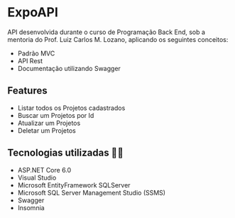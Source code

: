 # ExpoAPI

API desenvolvida durante o curso de Programação Back End, sob a mentoria do Prof. Luiz Carlos M. Lozano, aplicando os seguintes conceitos:
- Padrão MVC
- API Rest
- Documentação utilizando Swagger


## Features
- Listar todos os Projetos cadastrados
- Buscar um Projetos por Id
- Atualizar um Projetos
- Deletar um Projetos 


## Tecnologias utilizadas 👨‍💻️
- ASP.NET Core 6.0
- Visual Studio
- Microsoft EntityFramework SQLServer
- Microsoft SQL Server Management Studio (SSMS)
- Swagger
- Insomnia
